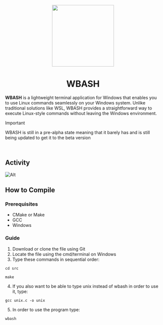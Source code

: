 <p align="center">
  <img src="https://github.com/MuffinLorde/wbash/blob/main/assets/logo.png" height="200">
  <h1 align="center">WBASH</h1>
</p>

**WBASH** is a lightweight terminal application for Windows that enables you to use Linux commands seamlessly on your Windows system. Unlike traditional solutions like WSL, WBASH provides a straightforward way to execute Linux-style commands without leaving the Windows environment.

>[!IMPORTANT]
>WBASH is still in a pre-alpha state meaning that it barely has and is still being updated to get it to the beta version

</br>

## Activity
![Alt](https://repobeats.axiom.co/api/embed/dda456973b91ed3a3271936f2b8572cf98292969.svg "Repobeats analytics image")


## How to Compile
### Prerequisites
- CMake or Make
- GCC
- Windows

### Guide
1. Download or clone the file using Git
2. Locate the file using the cmd/terminal on Windows
3. Type these commands in sequential order:

```
cd src
```

```
make
```

4. If you also want to be able to type unix instead of wbash in order to use it, type:
```
gcc unix.c -o unix
```

5. In order to use the program type:
```
wbash
```
